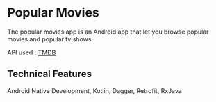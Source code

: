 # Popular Movies

The popular movies app is an Android app that let you browse popular movies and popular tv shows

API used : [TMDB](https://www.themoviedb.org/?language=en-US)

## Technical Features
Android Native Development, Kotlin, Dagger, Retrofit, RxJava



